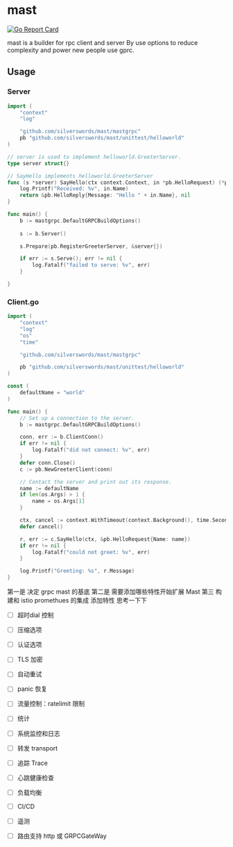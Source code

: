 # mast

[![Go Report Card](https://goreportcard.com/badge/github.com/silverswords/mast)](https://goreportcard.com/report/github.com/silverswords/mast)

mast is a builder for rpc client and server By use options to reduce complexity and power new people use gprc.

## Usage

### Server
```go
import (
	"context"
	"log"

	"github.com/silverswords/mast/mastgrpc"
	pb "github.com/silverswords/mast/unittest/helloworld"
)

// server is used to implement helloworld.GreeterServer.
type server struct{}

// SayHello implements helloworld.GreeterServer
func (s *server) SayHello(ctx context.Context, in *pb.HelloRequest) (*pb.HelloReply, error) {
	log.Printf("Received: %v", in.Name)
	return &pb.HelloReply{Message: "Hello " + in.Name}, nil
}

func main() {
	b := mastgrpc.DefaultGRPCBuildOptions()
	
	s := b.Server()

	s.Prepare(pb.RegisterGreeterServer, &server{})

	if err := s.Serve(); err != nil {
		log.Fatalf("failed to serve: %v", err)
	}

}
```

### Client.go
```go
import (
	"context"
	"log"
	"os"
	"time"

	"github.com/silverswords/mast/mastgrpc"

	pb "github.com/silverswords/mast/unittest/helloworld"
)

const (
	defaultName = "world"
)

func main() {
	// Set up a connection to the server.
	b := mastgrpc.DefaultGRPCBuildOptions()

	conn, err := b.ClientConn()
	if err != nil {
		log.Fatalf("did not connect: %v", err)
	}
	defer conn.Close()
	c := pb.NewGreeterClient(conn)

	// Contact the server and print out its response.
	name := defaultName
	if len(os.Args) > 1 {
		name = os.Args[1]
	}

	ctx, cancel := context.WithTimeout(context.Background(), time.Second)
	defer cancel()

	r, err := c.SayHello(ctx, &pb.HelloRequest{Name: name})
	if err != nil {
		log.Fatalf("could not greet: %v", err)
	}

	log.Printf("Greeting: %s", r.Message)
}
```

第一是  决定 grpc mast 的基底
第二是 需要添加哪些特性开始扩展 Mast 
第三 构建和 istio  promethues 的集成
添加特性
思考一下下
- [ ] 超时dial 控制

- [ ] 压缩选项

- [ ] 认证选项

- [ ] TLS 加密

- [ ] 自动重试

- [ ] panic 恢复

- [ ] 流量控制：ratelimit 限制

- [ ] 统计

- [ ] 系统监控和日志

- [ ] 转发 transport

- [ ] 追踪 Trace

- [ ] 心跳健康检查

- [ ] 负载均衡

- [ ] CI/CD

- [ ] 遥测

- [ ] 路由支持 http 或 GRPCGateWay


